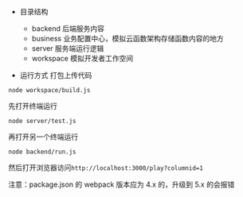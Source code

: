 * 目录结构
    * backend 后端服务内容
    * business 业务配置中心，模拟云函数架构存储函数内容的地方
    * server 服务端运行逻辑
    * workspace 模拟开发者工作空间

* 运行方式
打包上传代码
```
node workspace/build.js
```

先打开终端运行
```
node server/test.js
```

再打开另一个终端运行
```
node backend/run.js
```

然后打开浏览器访问`http://localhost:3000/play?columnid=1`


注意：package.json 的 webpack 版本应为 4.x 的，升级到 5.x 的会报错

